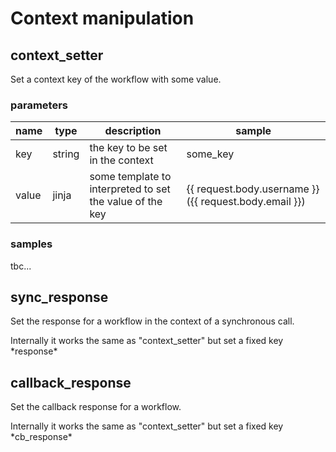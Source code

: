 # Context manipulation

## context_setter

Set a context key of the workflow with some value.

### parameters

| name  | type   | description                                              | sample                                                 |
|-------|--------|----------------------------------------------------------|--------------------------------------------------------|
| key   | string | the key to be set in the context                         | some_key                                               |
| value | jinja  | some template to interpreted to set the value of the key | {{ request.body.username }} ({{ request.body.email }}) |

### samples

tbc...

## sync_response

Set the response for a workflow in the context of a synchronous call.

Internally it works the same as "context_setter" but set a fixed key \*response\*

## callback_response

Set the callback response for a workflow.

Internally it works the same as "context_setter" but set a fixed key \*cb_response\*
